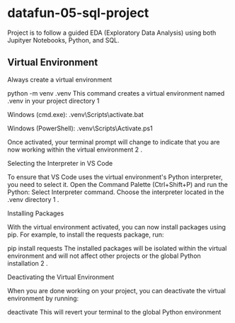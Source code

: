 # datafun-05-sql-project

Project is to follow a guided EDA (Exploratory Data Analysis) using both Jupityer Notebooks, Python, and SQL.

## Virtual Environment

Always create a virtual environment

python -m venv .venv This command creates a virtual environment named .venv in your project directory 1

Windows (cmd.exe): .venv\Scripts\activate.bat

Windows (PowerShell): .venv\Scripts\Activate.ps1

Once activated, your terminal prompt will change to indicate that you are now working within the virtual environment 2 .

Selecting the Interpreter in VS Code

To ensure that VS Code uses the virtual environment's Python interpreter, you need to select it. Open the Command Palette (Ctrl+Shift+P) and run the Python: Select Interpreter command. Choose the interpreter located in the .venv directory 1 .

Installing Packages

With the virtual environment activated, you can now install packages using pip. For example, to install the requests package, run:

pip install requests The installed packages will be isolated within the virtual environment and will not affect other projects or the global Python installation 2 .

Deactivating the Virtual Environment

When you are done working on your project, you can deactivate the virtual environment by running:

deactivate This will revert your terminal to the global Python environment